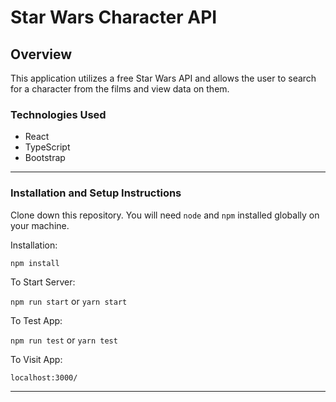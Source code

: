# Star Wars Character API

## Overview
This application utilizes a free Star Wars API and allows the user to search for a character from the films and view data on them.


### Technologies Used
- React
- TypeScript
- Bootstrap

---

### Installation and Setup Instructions


Clone down this repository. You will need `node` and `npm` installed globally on your machine.  

Installation:

`npm install`  

To Start Server:

`npm run start` or `yarn start`  

To Test App: 

`npm run test` or `yarn test`

To Visit App:

`localhost:3000/`  

---

